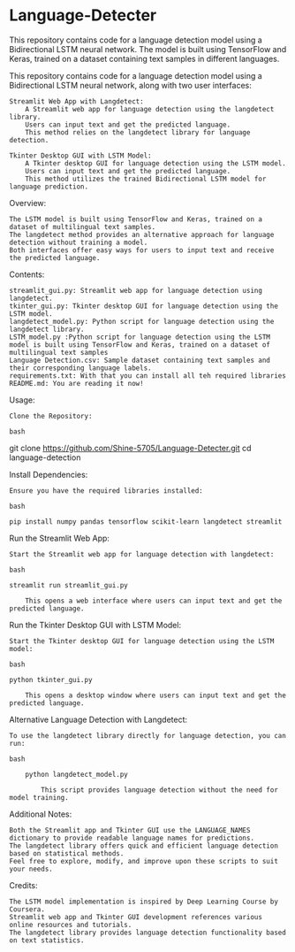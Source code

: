 # Language-Detecter
This repository contains code for a language detection model using a Bidirectional LSTM neural network. The model is built using TensorFlow and Keras, trained on a dataset containing text samples in different languages.

This repository contains code for a language detection model using a Bidirectional LSTM neural network, along with two user interfaces:

    Streamlit Web App with Langdetect:
        A Streamlit web app for language detection using the langdetect library.
        Users can input text and get the predicted language.
        This method relies on the langdetect library for language detection.

    Tkinter Desktop GUI with LSTM Model:
        A Tkinter desktop GUI for language detection using the LSTM model.
        Users can input text and get the predicted language.
        This method utilizes the trained Bidirectional LSTM model for language prediction.

Overview:

    The LSTM model is built using TensorFlow and Keras, trained on a dataset of multilingual text samples.
    The langdetect method provides an alternative approach for language detection without training a model.
    Both interfaces offer easy ways for users to input text and receive the predicted language.

Contents:

    streamlit_gui.py: Streamlit web app for language detection using langdetect.
    tkinter_gui.py: Tkinter desktop GUI for language detection using the LSTM model.
    langdetect_model.py: Python script for language detection using the langdetect library.
    LSTM_model.py :Python script for language detection using the LSTM model is built using TensorFlow and Keras, trained on a dataset of multilingual text samples
    Language Detection.csv: Sample dataset containing text samples and their corresponding language labels.
    requirements.txt: With that you can install all teh required libraries
    README.md: You are reading it now!

Usage:

    Clone the Repository:

    bash

git clone https://github.com/Shine-5705/Language-Detecter.git
cd language-detection

Install Dependencies:

    Ensure you have the required libraries installed:

    bash

    pip install numpy pandas tensorflow scikit-learn langdetect streamlit

Run the Streamlit Web App:

    Start the Streamlit web app for language detection with langdetect:

    bash

    streamlit run streamlit_gui.py

        This opens a web interface where users can input text and get the predicted language.

Run the Tkinter Desktop GUI with LSTM Model:

    Start the Tkinter desktop GUI for language detection using the LSTM model:

    bash

    python tkinter_gui.py

        This opens a desktop window where users can input text and get the predicted language.

Alternative Language Detection with Langdetect:

    To use the langdetect library directly for language detection, you can run:

    bash

        python langdetect_model.py

            This script provides language detection without the need for model training.

Additional Notes:

    Both the Streamlit app and Tkinter GUI use the LANGUAGE_NAMES dictionary to provide readable language names for predictions.
    The langdetect library offers quick and efficient language detection based on statistical methods.
    Feel free to explore, modify, and improve upon these scripts to suit your needs.

Credits:

    The LSTM model implementation is inspired by Deep Learning Course by Coursera.
    Streamlit web app and Tkinter GUI development references various online resources and tutorials.
    The langdetect library provides language detection functionality based on text statistics.
